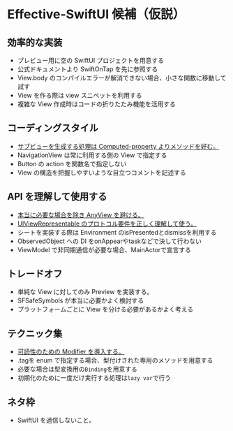# Effective-SwiftUI 候補（仮説）

## 効率的な実装
* プレビュー用に空の SwiftUI プロジェクトを用意する
* 公式ドキュメントより SwiftOnTap を先に参照する
* View.body のコンパイルエラーが解消できない場合、小さな関数に移動して試す
* View を作る際は view スニペットを利用する
* 複雑な View 作成時はコードの折りたたみ機能を活用する

## コーディングスタイル
* [サブビューを生成する処理は Computed-property よりメソッドを好む。](https://github.com/YusukeHosonuma/Effective-SwiftUI/discussions/8)
* NavigationView は常に利用する側の View で指定する
* Button の action を関数名で指定しない
* View の構造を把握しやすいような目立つコメントを記述する

## API を理解して使用する
* [本当に必要な場合を除き AnyView を避ける。](https://github.com/YusukeHosonuma/Effective-SwiftUI/discussions/7)
* [UIViewRepresentable のプロトコル要件を正しく理解して使う。](https://github.com/YusukeHosonuma/Effective-SwiftUI/discussions/5)
* シートを実装する際は Environment のisPresentedとdismissを利用する
* ObservedObject への DI をonAppearやtaskなどで決して行わない
* ViewModel で非同期通信が必要な場合、MainActorで宣言する

## トレードオフ
* 単純な View に対してのみ Preview を実装する。
* SFSafeSymbols が本当に必要かよく検討する
* プラットフォームごとに View を分ける必要があるかよく考える

## テクニック集
* [可読性のための Modifier を導入する。](https://github.com/YusukeHosonuma/Effective-SwiftUI/discussions/6)
* .tagを enum で指定する場合、型付けされた専用のメソッドを用意する
* 必要な場合は型変換用の`Binding`を用意する
* 初期化のために一度だけ実行する処理は`lazy var`で行う

## ネタ枠
* SwiftUI を過信しないこと。
